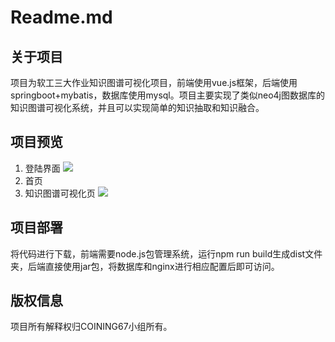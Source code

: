 # Readme.md

## 关于项目

项目为软工三大作业知识图谱可视化项目，前端使用vue.js框架，后端使用springboot+mybatis，数据库使用mysql。项目主要实现了类似neo4j图数据库的知识图谱可视化系统，并且可以实现简单的知识抽取和知识融合。
## 项目预览
1. 登陆界面
![](https://gitee.com/jiawei__wang/image/raw/master/img/20211116201905.png)
2. 首页
3. 知识图谱可视化页
![](https://gitee.com/jiawei__wang/image/raw/master/img/20211116202125.png)
## 项目部署
将代码进行下载，前端需要node.js包管理系统，运行npm run build生成dist文件夹，后端直接使用jar包，将数据库和nginx进行相应配置后即可访问。
## 版权信息

项目所有解释权归COINING67小组所有。
